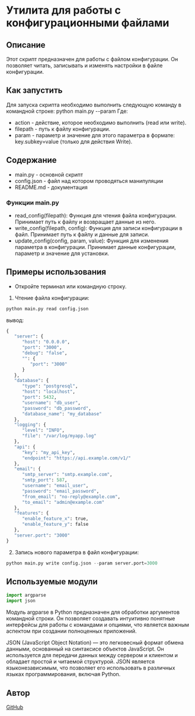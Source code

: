 # Утилита для работы с конфигурационными файлами 

## Описание
Этот скрипт предназначен для работы с файлом конфигурации. Он позволяет читать, записывать и изменять настройки в файле конфигурации.

## Как запустить
Для запуска скрипта необходимо выполнить следующую команду в командной строке:
python main.py <action> <filepath> --param <param>
Где:
- action - действие, которое необходимо выполнить (read или write).
- filepath - путь к файлу конфигурации.
- param - параметр и значение для этого параметра в формате: key.subkey=value (только для действия Write).
## Содержание
- main.py - основной скрипт 
- config.json - файл над котором проводяться манипуляции 
- README.md - документация
### Функции main.py
- read_config(filepath): Функция для чтения файла конфигурации. Принимает путь к файлу и возвращает данные из него.
- write_config(filepath, config): Функция для записи конфигурации в файл. Принимает путь к файлу и данные для записи.
- update_config(config, param, value): Функция для изменения параметра в конфигурации. Принимает данные конфигурации, параметр и значение для установки.
## Примеры использования
- Откройте терминал или командную строку.
1. Чтение файла конфигурации:
```python
python main.py read config.json
```
вывод:
```python
{
   "server": {
      "host": "0.0.0.0",
      "port": "3000",
      "debug": "false",
      "": {
         "port": "3000"
      }
   },
   "database": {
      "type": "postgresql",
      "host": "localhost",
      "port": 5432,
      "username": "db_user",
      "password": "db_password",
      "database_name": "my_database"
   },
   "logging": {
      "level": "INFO",
      "file": "/var/log/myapp.log"
   },
   "api": {
      "key": "my_api_key",
      "endpoint": "https://api.example.com/v1/"
   },
   "email": {
      "smtp_server": "smtp.example.com",
      "smtp_port": 587,
      "username": "email_user",
      "password": "email_password",
      "from_email": "no-reply@example.com",
      "to_email": "admin@example.com"
   },
   "features": {
      "enable_feature_x": true,
      "enable_feature_y": false
   },
   "server.port": "3000"
}
```
2. Запись нового параметра в файл конфигурации:
```python
python main.py write config.json --param server.port=3000
```

## Используемые модули
```python
import argparse
import json
```
Модуль argparse в Python предназначен для обработки аргументов командной строки. Он позволяет создавать интуитивно понятные интерфейсы для работы с командами и опциями, что является важным аспектом при создании полноценных приложений.

JSON (JavaScript Object Notation) — это легковесный формат обмена данными, основанный на синтаксисе объектов JavaScript. Он используется для передачи данных между сервером и клиентом и обладает простой и читаемой структурой. JSON является языконезависимым, что позволяет его использовать в различных языках программирования, включая Python.
## Автор
[GitHub](https://github.com/Abakar0 'Абдулаев Абакар')
